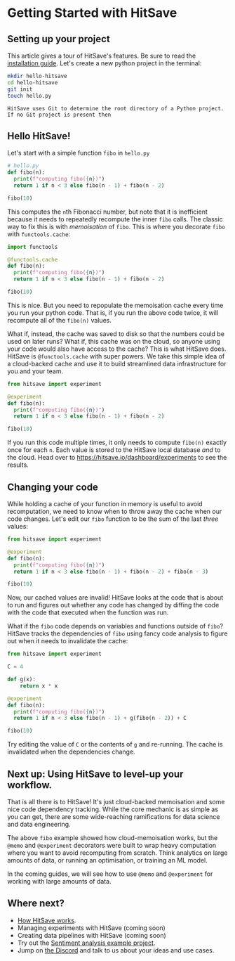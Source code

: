 # Getting Started with HitSave


## Setting up your project

This article gives a tour of HitSave's features. Be sure to read the [installation guide](installation.md). Let's create a new python project in the terminal:

```sh
mkdir hello-hitsave
cd hello-hitsave
git init
touch hello.py
```

````{admonition} Projects
HitSave uses Git to determine the root directory of a Python project. If no Git project is present then
````


## Hello HitSave!

Let's start with a simple function `fibo` in `hello.py`

```python
# hello.py
def fibo(n):
  print(f"computing fibo({n})")
  return 1 if n < 3 else fibo(n - 1) + fibo(n - 2)

fibo(10)

```

This computes the `n`th Fibonacci number, but note that it is inefficient because it needs to repeatedly recompute the inner `fibo` calls.
The classic way to fix this is with _memoisation_ of `fibo`. This is where you decorate `fibo` with `functools.cache`:


```python
import functools

@functools.cache
def fibo(n):
  print(f"computing fibo({n})")
  return 1 if n < 3 else fibo(n - 1) + fibo(n - 2)

fibo(10)
```

This is nice. But you need to repopulate the memoisation cache every time you run your python code.
That is, if you run the above code twice, it will recompute all of the `fibo(n)` values.


What if, instead, the cache was saved to disk so that the numbers could be used on later runs?
What if, this cache was on the cloud, so anyone using your code would also have access to the cache?
This is what HitSave does.
HitSave is `@functools.cache` with super powers. We take this simple idea of a cloud-backed cache and use it to build streamlined data infrastructure for you and your team.

```python
from hitsave import experiment

@experiment
def fibo(n):
  print(f"computing fibo({n})")
  return 1 if n < 3 else fibo(n - 1) + fibo(n - 2)

fibo(10)
```

If you run this code multiple times, it only needs to compute `fibo(n)` exactly once for each `n`. Each value is stored to the HitSave local database _and_ to the cloud. Head over to https://hitsave.io/dashboard/experiments to see the results.

## Changing your code

While holding a cache of your function in memory is useful to avoid recomputation, we need to know when to throw away the cache when our code changes.
Let's edit our `fibo` function to be the sum of the last _three_ values:

```python
from hitsave import experiment

@experiment
def fibo(n):
  print(f"computing fibo({n})")
  return 1 if n < 3 else fibo(n - 1) + fibo(n - 2) + fibo(n - 3)

fibo(10)
```

Now, our cached values are invalid! HitSave looks at the code that is about to run and figures out whether any code has changed by diffing the code with the code that executed when the function was run.

What if the `fibo` code depends on variables and functions outside of `fibo`?
HitSave tracks the dependencies of `fibo` using fancy code analysis to figure out when it needs to invalidate the cache:

```python
from hitsave import experiment

C = 4

def g(x):
    return x * x

@experiment
def fibo(n):
  print(f"computing fibo({n})")
  return 1 if n < 3 else fibo(n - 1) + g(fibo(n - 2)) + C

fibo(10)
```

Try editing the value of `C` or the contents of `g` and re-running. The cache is invalidated when the dependencies change.

## Next up: Using HitSave to level-up your workflow.

That is all there is to HitSave! It's just cloud-backed memoisation and some nice code dependency tracking.
While the core mechanic is as simple as you can get, there are some wide-reaching ramifications for data science and data engineering.

The above `fibo` example showed how cloud-memoisation works, but the `@memo` and `@experiment` decorators were built to wrap heavy computation where you want to avoid recomputing from scratch.
Think analytics on large amounts of data, or running an optimisation, or training an ML model.

In the coming guides, we will see how to use `@memo` and `@experiment` for working with large amounts of data.

## Where next?

- [How HitSave works](how_it_works.md).
- Managing experiments with HitSave (coming soon)
- Creating data pipelines with HitSave (coming soon)
- Try out the [Sentiment analysis example project](https://docs.hitsave.io/examples/sentiment.html).
- Jump on [the Discord](https://discord.gg/DfxGynVBcN) and talk to us about your ideas and use cases.